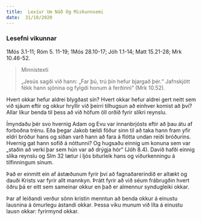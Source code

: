 ```yaml
---
title:  Lexíur Um Náð Og Miskunnsemi
date:  31/10/2020
---
```


### Lesefni vikunnar
1Mós 3.1-11; Róm 5. 11-19; 1Mós 28.10-17; Jóh 1.1-14; Matt 15.21-28; Mrk 10.46-52.

> <p>Minnistexti</p>
> „Jesús sagði við hann: „Far þú, trú þín hefur bjargað þér.“ Jafnskjótt fékk hann sjónina og fylgdi honum á ferðinni“ (Mrk 10.52).

Hvert okkar hefur aldrei blygðast sín? Hvert okkar hefur aldrei gert neitt sem við sjáum eftir og okkur hryllir við þeirri tilhugsun að einhver komist að því? Allar líkur benda til þess að við höfum öll orðið fyrir slíkri reynslu.

Ímyndaðu þér svo hvernig Adam og Evu var innanbrjósts eftir að þau átu af forboðna trénu. Eða þegar Jakob tældi föður sinn til að taka hann fram yfir eldri bróður hans og síðan varð hann að fara á flótta undan reiði bróðurins. Hvernig gat hann sofið á nóttunni? Og hugsaðu einnig um konuna sem var „staðin að verki þar sem hún var að drýgja hór“ (Jóh 8.4). Davíð hafði einnig slíka reynslu og Slm 32 lætur í ljós biturleik hans og viðurkenningu á tilfinningum sínum.

Það er einmitt ein af ástæðunum fyrir því að fagnaðarerindið er altækt og dauði Krists var fyrir allt mannkyn. Þrátt fyrir að við séum frábrugðin hvert öðru þá er eitt sem sameinar okkur en það er almennur syndugleiki okkar.

Þar af leiðandi verður sönn kristin menntun að benda okkur á einustu lausnina á ömurlegu ástandi okkar. Þessa viku munum við líta á einustu lausn okkar: fyrirmynd okkar.
